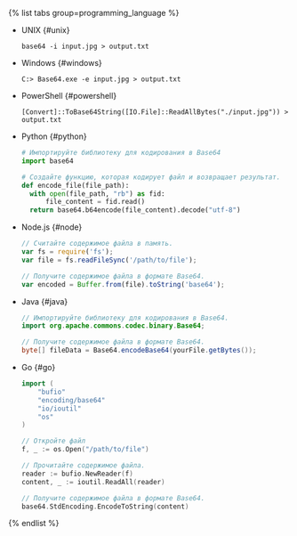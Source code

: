 
{% list tabs group=programming_language %}

- UNIX {#unix}
  
  ```
  base64 -i input.jpg > output.txt
  ```
  
- Windows {#windows}
  
  ```
  C:> Base64.exe -e input.jpg > output.txt
  ```
  
- PowerShell {#powershell}
  
  ```
  [Convert]::ToBase64String([IO.File]::ReadAllBytes("./input.jpg")) > output.txt
  ```
  
- Python {#python}
  
  ```python
  # Импортируйте библиотеку для кодирования в Base64
  import base64
  
  # Создайте функцию, которая кодирует файл и возвращает результат.
  def encode_file(file_path):
    with open(file_path, "rb") as fid:
        file_content = fid.read()
    return base64.b64encode(file_content).decode("utf-8")
  ```
  
- Node.js {#node}
  
  ```js
  // Считайте содержимое файла в память.
  var fs = require('fs');
  var file = fs.readFileSync('/path/to/file');
  
  // Получите содержимое файла в формате Base64.
  var encoded = Buffer.from(file).toString('base64');
  ```
  
- Java {#java}
  
  ```java
  // Импортируйте библиотеку для кодирования в Base64.
  import org.apache.commons.codec.binary.Base64;
  
  // Получите содержимое файла в формате Base64.
  byte[] fileData = Base64.encodeBase64(yourFile.getBytes());
  ```
  
- Go {#go}
  
  ```go
  import (
      "bufio"
      "encoding/base64"
      "io/ioutil"
      "os"
  )
  
  // Откройте файл
  f, _ := os.Open("/path/to/file")
  
  // Прочитайте содержимое файла.
  reader := bufio.NewReader(f)
  content, _ := ioutil.ReadAll(reader)
  
  // Получите содержимое файла в формате Base64.
  base64.StdEncoding.EncodeToString(content)
  ```
  
{% endlist %}
